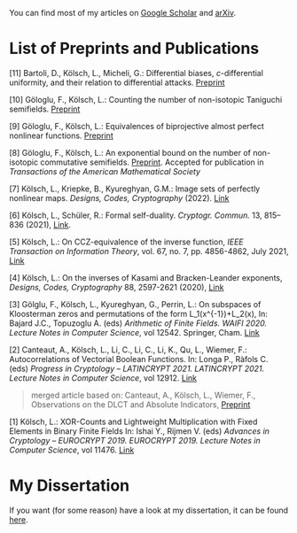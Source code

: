 You can find most of my articles on [Google Scholar](https://scholar.google.com/citations?user=yJu5R8kAAAAJ&hl=en&oi=ao) and [arXiv](https://arxiv.org/search/?query=lukas+k%C3%B6lsch&searchtype=all). 

List of Preprints and Publications
=====
\[11\] Bartoli, D., Kölsch, L., Micheli, G.: Differential biases, $c$-differential uniformity, and their relation to differential attacks. [Preprint](https://arxiv.org/abs/2208.03884)

\[10\] Göloglu, F., Kölsch, L.: Counting the number of non-isotopic Taniguchi semifields. [Preprint](https://arxiv.org/abs/2207.13497)

\[9\] Göloglu, F., Kölsch, L.: Equivalences of biprojective almost perfect nonlinear functions. [Preprint](https://arxiv.org/abs/2111.04197)

\[8\] Göloglu, F., Kölsch, L.: An exponential bound on the number of non-isotopic commutative semifields. [Preprint](https://arxiv.org/abs/2109.04923). Accepted for publication in *Transactions of the American Mathematical Society*

\[7\] Kölsch, L., Kriepke, B., Kyureghyan, G.M.: Image sets of perfectly nonlinear maps. *Designs, Codes, Cryptography* (2022). [Link](https://doi.org/10.1007/s10623-022-01094-4)


\[6\] Kölsch, L., Schüler, R.: Formal self-duality.  *Cryptogr. Commun.* 13, 815–836 (2021), [Link](https://doi.org/10.1007/s12095-021-00508-9).

\[5\] Kölsch, L.: On CCZ-equivalence of the inverse function,  *IEEE Transaction on Information Theory*, vol. 67, no. 7, pp. 4856-4862, July 2021, [Link](https://doi.org/10.1109/TIT.2021.3065068)

\[4\] Kölsch, L.: On the inverses of Kasami and Bracken-Leander exponents, *Designs, Codes, Cryptography* 88, 2597-2621 (2020), [Link](https://doi.org/10.1007/s10623-020-00804-0)

\[3\] Gölglu, F., Kölsch, L., Kyureghyan, G., Perrin, L.: On subspaces of Kloosterman zeros and permutations of the form L_1(x^{-1})+L_2(x), In: Bajard J.C., Topuzoglu A. (eds) *Arithmetic of Finite Fields. WAIFI 2020. Lecture Notes in Computer Science*, vol 12542. Springer, Cham. [Link](https://doi.org/10.1007/978-3-030-68869-1\_12)

\[2\] Canteaut, A., Kölsch, L., Li, C., Li, C., Li, K., Qu, L., Wiemer, F.: Autocorrelations of Vectorial Boolean Functions. In: Longa P., Ràfols C. (eds) *Progress in Cryptology – LATINCRYPT 2021. LATINCRYPT 2021. Lecture Notes in Computer Science*, vol 12912. [Link](https://doi.org/10.1007/978-3-030-88238-9\_12)
> merged article based on: Canteaut, A., Kölsch, L., Wiemer, F., Observations on the DLCT and Absolute Indicators, [Preprint](https://eprint.iacr.org/2019/848)


\[1\] Kölsch, L.: XOR-Counts and Lightweight Multiplication with Fixed Elements in Binary Finite Fields In: Ishai Y., Rijmen V. (eds) *Advances in Cryptology – EUROCRYPT 2019. EUROCRYPT 2019. Lecture Notes in Computer Science*, vol 11476. [Link](https://doi.org/10.1007/978-3-030-17653-2\_10)

My Dissertation
====
If you want (for some reason) have a look at my dissertation, it can be found [here](http://academicpages.github.io/files/main.pdf).
